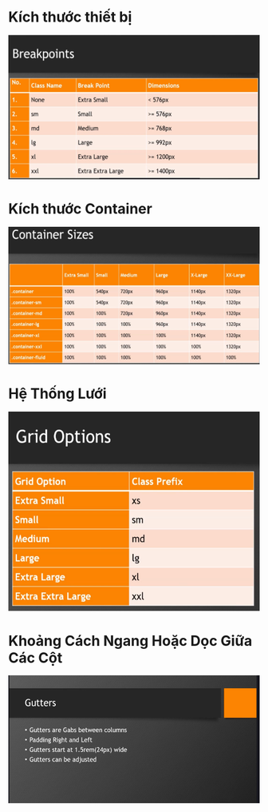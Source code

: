 # Kích thước thiết bị

![Kích thước thiết bị](./image/KichThuocThietBi.png)

# Kích thước Container

![Kích thước Container](./image/KichThuocContainer.png)

# Hệ Thống Lưới

![Hệ Thống Lưới](./image/luoi.png)

# Khoảng Cách Ngang Hoặc Dọc Giữa Các Cột

![Khoảng Cách Ngang Hoặc Dọc Giữa Các Cột](./image/KhoangCachNgangOrDocGiuaCacCot.png)